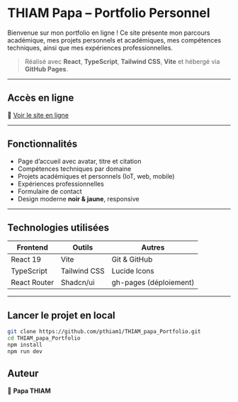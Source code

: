 # THIAM Papa – Portfolio Personnel

Bienvenue sur mon portfolio en ligne ! Ce site présente mon parcours académique, mes projets personnels et académiques, mes compétences techniques, ainsi que mes expériences professionnelles.

> Réalisé avec **React**, **TypeScript**, **Tailwind CSS**, **Vite** et hébergé via **GitHub Pages**.

---

##  Accès en ligne

🔗 [Voir le site en ligne](https://pthiam1.github.io/THIAM_papa_Portfolio/)

---

## Fonctionnalités

- Page d’accueil avec avatar, titre et citation
- Compétences techniques par domaine
- Projets académiques et personnels (IoT, web, mobile)
- Expériences professionnelles
- Formulaire de contact
- Design moderne **noir & jaune**, responsive

---

##  Technologies utilisées

| Frontend     | Outils         | Autres             |
|--------------|----------------|--------------------|
| React 19     | Vite           | Git & GitHub       |
| TypeScript   | Tailwind CSS   | Lucide Icons       |
| React Router | Shadcn/ui      | gh-pages (déploiement) |

---

##  Lancer le projet en local

```bash
git clone https://github.com/pthiam1/THIAM_papa_Portfolio.git
cd THIAM_papa_Portfolio
npm install
npm run dev

```
## Auteur
👤 **Papa THIAM**
